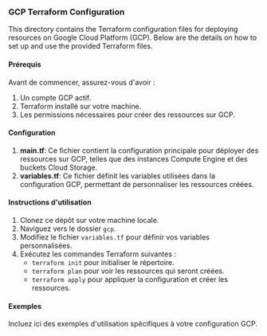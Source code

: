 ### GCP Terraform Configuration

This directory contains the Terraform configuration files for deploying resources on Google Cloud Platform (GCP). Below are the details on how to set up and use the provided Terraform files.

#### Prérequis

Avant de commencer, assurez-vous d'avoir :

1. Un compte GCP actif.
2. Terraform installé sur votre machine.
3. Les permissions nécessaires pour créer des ressources sur GCP.

#### Configuration

1. **main.tf**: Ce fichier contient la configuration principale pour déployer des ressources sur GCP, telles que des instances Compute Engine et des buckets Cloud Storage.
2. **variables.tf**: Ce fichier définit les variables utilisées dans la configuration GCP, permettant de personnaliser les ressources créées.

#### Instructions d'utilisation

1. Clonez ce dépôt sur votre machine locale.
2. Naviguez vers le dossier `gcp`.
3. Modifiez le fichier `variables.tf` pour définir vos variables personnalisées.
4. Exécutez les commandes Terraform suivantes :
   - `terraform init` pour initialiser le répertoire.
   - `terraform plan` pour voir les ressources qui seront créées.
   - `terraform apply` pour appliquer la configuration et créer les ressources.

#### Exemples

Incluez ici des exemples d'utilisation spécifiques à votre configuration GCP.